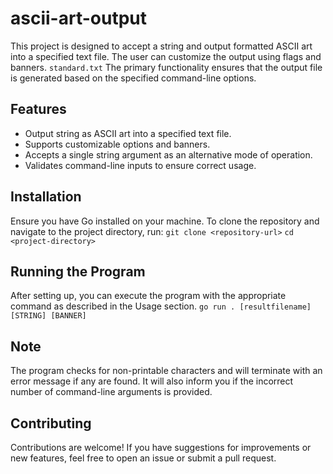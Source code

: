 # ascii-art-output

This project is designed to accept a string and output formatted ASCII art into a specified text file. The user can customize the output using flags and banners.
`standard.txt` The primary functionality ensures that the output file is generated based on the specified command-line options.

## Features

- Output string as ASCII art into a specified text file.
- Supports customizable options and banners.
- Accepts a single string argument as an alternative mode of operation.
- Validates command-line inputs to ensure correct usage.

## Installation

Ensure you have Go installed on your machine. To clone the repository and navigate to the project directory, run:
`git clone <repository-url>`
`cd <project-directory>`

## Running the Program

After setting up, you can execute the program with the appropriate command as described in the Usage section.
` go run . [resultfilename] [STRING] [BANNER] `

## Note

The program checks for non-printable characters and will terminate with an error message if any are found.
It will also inform you if the incorrect number of command-line arguments is provided.

## Contributing

Contributions are welcome! If you have suggestions for improvements or new features, feel free to open an issue or submit a pull request.  
